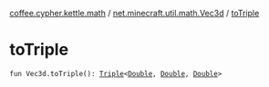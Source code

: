 [coffee.cypher.kettle.math](../index.md) / [net.minecraft.util.math.Vec3d](index.md) / [toTriple](./to-triple.md)

# toTriple

`fun Vec3d.toTriple(): `[`Triple`](https://kotlinlang.org/api/latest/jvm/stdlib/kotlin/-triple/index.html)`<`[`Double`](https://kotlinlang.org/api/latest/jvm/stdlib/kotlin/-double/index.html)`, `[`Double`](https://kotlinlang.org/api/latest/jvm/stdlib/kotlin/-double/index.html)`, `[`Double`](https://kotlinlang.org/api/latest/jvm/stdlib/kotlin/-double/index.html)`>`